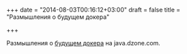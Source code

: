 +++
date = "2014-08-03T00:16:12+03:00"
draft = false
title = "Размышления о будущем докера"

+++

<p>Размышления о <a href="http://java.dzone.com/articles/will-future-be-dockerized">будущем докера</a> на java.dzone.com.</p>

